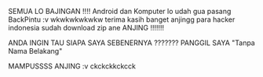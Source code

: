 SEMUA LO BAJINGAN !!!!
Android dan Komputer lo udah gua pasang BackPintu :v wkwkwkwkwkw
terima kasih banget anjingg para hacker indonesia sudah download zip ane ANJING !!!!!!!

ANDA INGIN TAU SIAPA SAYA SEBENERNYA ???????
 PANGGIL SAYA "Tanpa Nama Belakang"
 
 MAMPUSSSS ANJING :v ckckckkckcck